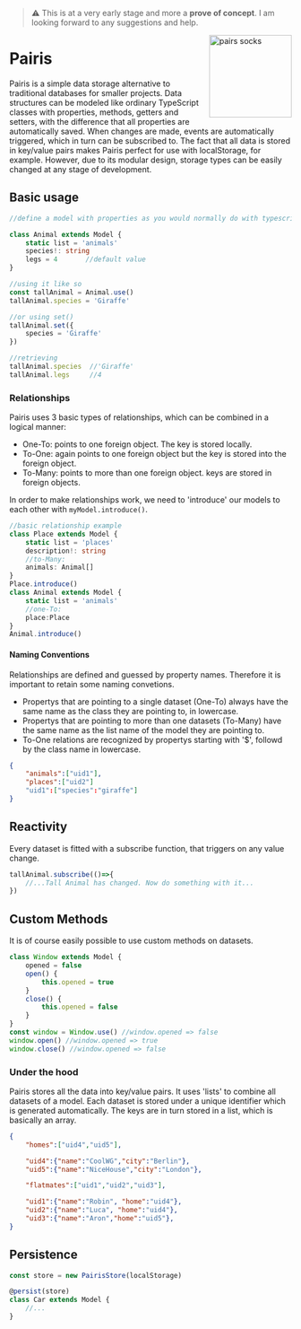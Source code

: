 > :warning: This is at a very early stage and more a **prove of concept**. I am looking forward to any suggestions and help.

<img align="right" src="https://user-images.githubusercontent.com/2838229/165339683-1ccd32bf-9083-4166-bd22-fbd99b0ac218.png" height="147px" alt="pairs socks">

# Pairis
<!-- Pairis is a simple alternative for using databases and ORMs in small-scale projects. It allows you to define models via TypeScript classes. All the data is stored into key:value pairs. This makes Pairis benificial to use it together with key:value  -->





Pairis is a simple data storage alternative to traditional databases for smaller projects. Data structures can be modeled like ordinary TypeScript classes with properties, methods, getters and setters, with the difference that all properties are automatically saved. When changes are made, events are automatically triggered, which in turn can be subscribed to. The fact that all data is stored in key/value pairs makes Pairis perfect for use with localStorage, for example. However, due to its modular design, storage types can be easily changed at any stage of development.

## Basic usage
```ts
//define a model with properties as you would normally do with typescript

class Animal extends Model {
    static list = 'animals'
    species!: string
    legs = 4       //default value
}

//using it like so
const tallAnimal = Animal.use()
tallAnimal.species = 'Giraffe'

//or using set()
tallAnimal.set({
    species = 'Giraffe'
})

//retrieving
tallAnimal.species  //'Giraffe'
tallAnimal.legs     //4
```

### Relationships
Pairis uses 3 basic types of relationships, which can be combined in a logical manner:
- One-To: points to one foreign object. The key is stored locally.
- To-One: again points to one foreign object but the key is stored into the foreign object.
- To-Many: points to more than one foreign object. keys are stored in foreign objects.

In order to make relationships work, we need to 'introduce' our models to each other with `myModel.introduce()`.

```ts
//basic relationship example
class Place extends Model {
    static list = 'places'
    description!: string
    //to-Many:
    animals: Animal[]
}
Place.introduce()
class Animal extends Model {
    static list = 'animals'
    //one-To:
    place:Place
}
Animal.introduce()
```
#### Naming Conventions

Relationships are defined and guessed by property names. Therefore it is important to retain some naming convetions.

- Propertys that are pointing to a single dataset (One-To) always have the same name as the class they are pointing to, in lowercase.
- Propertys that are pointing to more than one datasets (To-Many) have the same name as the list name of the model they are pointing to.
- To-One relations are recognized by propertys starting with '$', followd by the class name in lowercase.


```JSON
{
    "animals":["uid1"],
    "places":["uid2"]
    "uid1":["species":"giraffe"]
}
```


## Reactivity
Every dataset is fitted with a subscribe function, that triggers on any value change.
```ts
tallAnimal.subscribe(()=>{
    //...Tall Animal has changed. Now do something with it...
})
```

## Custom Methods
It is of course easily possible to use custom methods on datasets.
```ts
class Window extends Model {
    opened = false
    open() {
        this.opened = true
    }
    close() {
        this.opened = false
    }
}
const window = Window.use() //window.opened => false
window.open() //window.opened => true
window.close() //window.opened => false
```


### Under the hood
Pairis stores all the data into key/value pairs. It uses 'lists' to combine all datasets of a model. Each dataset is stored under a unique identifier which is generated automatically. The keys are in turn stored in a list, which is basically an array.

```JSON
{
    "homes":["uid4","uid5"],

    "uid4":{"name":"CoolWG","city":"Berlin"},
    "uid5":{"name":"NiceHouse","city":"London"},

    "flatmates":["uid1","uid2","uid3"],

    "uid1":{"name":"Robin", "home":"uid4"},
    "uid2":{"name":"Luca", "home":"uid4"},
    "uid3":{"name":"Aron","home":"uid5"},
}

```


## Persistence

```ts
const store = new PairisStore(localStorage)

@persist(store)
class Car extends Model {
    //...
}
```
<!-- ## Decorators [pending]
If you want to keep your model clean, you can use Class Decorators instead of static proerties.
```ts
@list('plants')
@store(store)
@singular('plnt')
@plural('plnts')
class Plant extends Model {
    //...
}
```

## Extending Pairis
... -->
